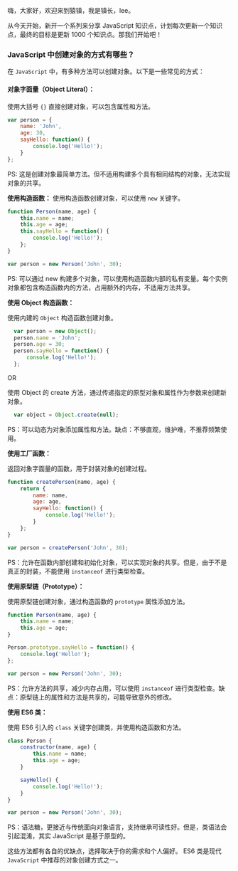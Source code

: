 嗨，大家好，欢迎来到猿镇，我是镇长，lee。

从今天开始，新开一个系列来分享 JavaScript 知识点，计划每次更新一个知识点，最终的目标是更新 1000 个知识点。那我们开始吧！

### **JavaScript 中创建对象的方式有哪些？**

在 `JavaScript` 中，有多种方法可以创建对象。以下是一些常见的方式：

#### **对象字面量（Object Literal）：**

使用大括号 `{}` 直接创建对象，可以包含属性和方法。

```javascript
var person = {
    name: 'John',
    age: 30,
    sayHello: function() {
        console.log('Hello!');
    }
};
```

PS: 这是创建对象最简单方法。但不适用构建多个具有相同结构的对象，无法实现对象的共享。

**使用构造函数：** 使用构造函数创建对象，可以使用 `new` 关键字。

```javascript
function Person(name, age) {
    this.name = name;
    this.age = age;
    this.sayHello = function() {
        console.log('Hello!');
    };
}

var person = new Person('John', 30);
```

PS: 可以通过 new 构建多个对象，可以使用构造函数内部的私有变量。每个实例对象都包含构造函数内的方法，占用额外的内存，不适用方法共享。

**使用 Object 构造函数：**

使用内建的 `Object` 构造函数创建对象。

```javascript
  var person = new Object();
  person.name = 'John';
  person.age = 30;
  person.sayHello = function() {
      console.log('Hello!');
  };
```
OR

使用 Object 的 create 方法，通过传递指定的原型对象和属性作为参数来创建新对象。

```javascript
  var object = Object.create(null);
```

PS：可以动态为对象添加属性和方法。缺点：不够直观，维护难，不推荐频繁使用。

**使用工厂函数：**

返回对象字面量的函数，用于封装对象的创建过程。

```javascript
function createPerson(name, age) {
    return {
        name: name,
        age: age,
        sayHello: function() {
            console.log('Hello!');
        }
    };
}

var person = createPerson('John', 30);
```
PS：允许在函数内部创建和初始化对象，可以实现对象的共享。但是，由于不是真正的封装，不能使用 `instanceof` 进行类型检查。

**使用原型链（Prototype）：**

使用原型链创建对象，通过构造函数的 `prototype` 属性添加方法。

```javascript
function Person(name, age) {
    this.name = name;
    this.age = age;
}

Person.prototype.sayHello = function() {
    console.log('Hello!');
};

var person = new Person('John', 30);
```
PS：允许方法的共享，减少内存占用，可以使用 `instanceof` 进行类型检查。缺点：原型链上的属性和方法是共享的，可能导致意外的修改。

**使用 ES6 类：**

使用 ES6 引入的 `class` 关键字创建类，并使用构造函数和方法。

```javascript
class Person {
    constructor(name, age) {
        this.name = name;
        this.age = age;
    }

    sayHello() {
        console.log('Hello!');
    }
}

var person = new Person('John', 30);
```
PS：语法糖，更接近与传统面向对象语言，支持继承可读性好。但是，类语法会引起混淆，其实 JavaScript 是基于原型的。

这些方法都有各自的优缺点，选择取决于你的需求和个人偏好。 ES6 类是现代 `JavaScript` 中推荐的对象创建方式之一。
